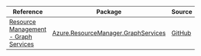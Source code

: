 | Reference | Package | Source |
|---|---|---|
|[Resource Management - Graph Services](resourcemanager.graphservices-readme.md)|[Azure.ResourceManager.GraphServices](https://www.nuget.org/packages/Azure.ResourceManager.GraphServices)|[GitHub](https://github.com/Azure/azure-sdk-for-net/blob/main/sdk/graphservices/Azure.ResourceManager.GraphServices)|
